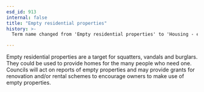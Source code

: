 ```yaml
---
esd_id: 913
internal: false
title: "Empty residential properties"
history: >-
  Term name changed from 'Empty residential properties' to 'Housing - empty residential properties' in version 3.00. Name changed to 'Empty residential properties' in version 4.00.

---
```


Empty residential properties are a target for squatters, vandals and burglars.  They could be used to provide homes for the many people who need one.  Councils will act on reports of empty properties and may provide grants for renovation and/or rental schemes to encourage owners to make use of empty properties.

